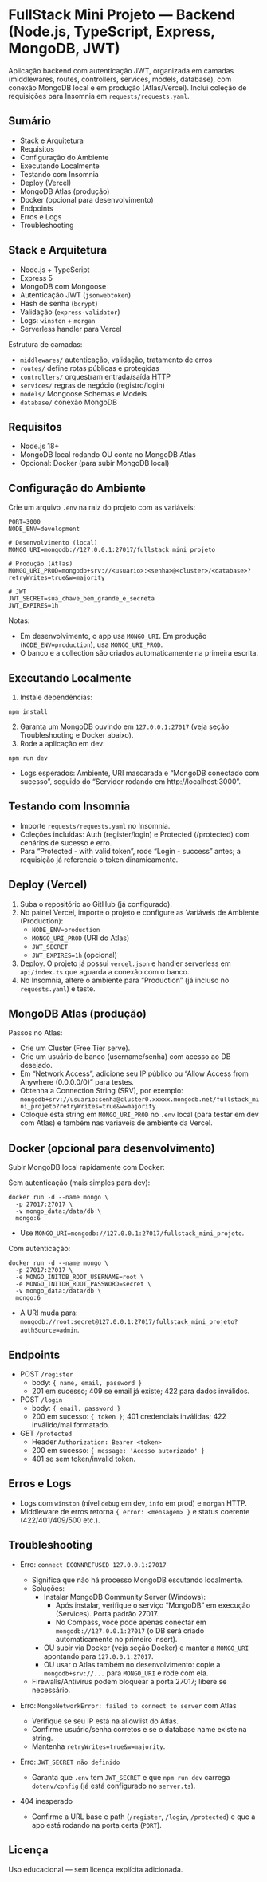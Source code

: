 # FullStack Mini Projeto — Backend (Node.js, TypeScript, Express, MongoDB, JWT)

Aplicação backend com autenticação JWT, organizada em camadas (middlewares, routes, controllers, services, models, database), com conexão MongoDB local e em produção (Atlas/Vercel). Inclui coleção de requisições para Insomnia em `requests/requests.yaml`.

## Sumário
- Stack e Arquitetura
- Requisitos
- Configuração do Ambiente
- Executando Localmente
- Testando com Insomnia
- Deploy (Vercel)
- MongoDB Atlas (produção)
- Docker (opcional para desenvolvimento)
- Endpoints
- Erros e Logs
- Troubleshooting

## Stack e Arquitetura
- Node.js + TypeScript
- Express 5
- MongoDB com Mongoose
- Autenticação JWT (`jsonwebtoken`)
- Hash de senha (`bcrypt`)
- Validação (`express-validator`)
- Logs: `winston` + `morgan`
- Serverless handler para Vercel

Estrutura de camadas:
- `middlewares/` autenticação, validação, tratamento de erros
- `routes/` define rotas públicas e protegidas
- `controllers/` orquestram entrada/saída HTTP
- `services/` regras de negócio (registro/login)
- `models/` Mongoose Schemas e Models
- `database/` conexão MongoDB

## Requisitos
- Node.js 18+
- MongoDB local rodando OU conta no MongoDB Atlas
- Opcional: Docker (para subir MongoDB local)

## Configuração do Ambiente
Crie um arquivo `.env` na raiz do projeto com as variáveis:

```
PORT=3000
NODE_ENV=development

# Desenvolvimento (local)
MONGO_URI=mongodb://127.0.0.1:27017/fullstack_mini_projeto

# Produção (Atlas)
MONGO_URI_PROD=mongodb+srv://<usuario>:<senha>@<cluster>/<database>?retryWrites=true&w=majority

# JWT
JWT_SECRET=sua_chave_bem_grande_e_secreta
JWT_EXPIRES=1h
```

Notas:
- Em desenvolvimento, o app usa `MONGO_URI`. Em produção (`NODE_ENV=production`), usa `MONGO_URI_PROD`.
- O banco e a collection são criados automaticamente na primeira escrita.

## Executando Localmente
1) Instale dependências:
```
npm install
```
2) Garanta um MongoDB ouvindo em `127.0.0.1:27017` (veja seção Troubleshooting e Docker abaixo).
3) Rode a aplicação em dev:
```
npm run dev
```
- Logs esperados: Ambiente, URI mascarada e “MongoDB conectado com sucesso”, seguido do “Servidor rodando em http://localhost:3000”.

## Testando com Insomnia
- Importe `requests/requests.yaml` no Insomnia.
- Coleções incluídas: Auth (register/login) e Protected (/protected) com cenários de sucesso e erro.
- Para “Protected - with valid token”, rode “Login - success” antes; a requisição já referencia o token dinamicamente.

## Deploy (Vercel)
1) Suba o repositório ao GitHub (já configurado).
2) No painel Vercel, importe o projeto e configure as Variáveis de Ambiente (Production):
   - `NODE_ENV=production`
   - `MONGO_URI_PROD` (URI do Atlas)
   - `JWT_SECRET`
   - `JWT_EXPIRES=1h` (opcional)
3) Deploy. O projeto já possui `vercel.json` e handler serverless em `api/index.ts` que aguarda a conexão com o banco.
4) No Insomnia, altere o ambiente para “Production” (já incluso no `requests.yaml`) e teste.

## MongoDB Atlas (produção)
Passos no Atlas:
- Crie um Cluster (Free Tier serve).
- Crie um usuário de banco (username/senha) com acesso ao DB desejado.
- Em “Network Access”, adicione seu IP público ou “Allow Access from Anywhere (0.0.0.0/0)” para testes.
- Obtenha a Connection String (SRV), por exemplo:
  `mongodb+srv://usuario:senha@cluster0.xxxxx.mongodb.net/fullstack_mini_projeto?retryWrites=true&w=majority`
- Coloque esta string em `MONGO_URI_PROD` no `.env` local (para testar em dev com Atlas) e também nas variáveis de ambiente da Vercel.

## Docker (opcional para desenvolvimento)
Subir MongoDB local rapidamente com Docker:

Sem autenticação (mais simples para dev):
```
docker run -d --name mongo \
  -p 27017:27017 \
  -v mongo_data:/data/db \
  mongo:6
```
- Use `MONGO_URI=mongodb://127.0.0.1:27017/fullstack_mini_projeto`.

Com autenticação:
```
docker run -d --name mongo \
  -p 27017:27017 \
  -e MONGO_INITDB_ROOT_USERNAME=root \
  -e MONGO_INITDB_ROOT_PASSWORD=secret \
  -v mongo_data:/data/db \
  mongo:6
```
- A URI muda para: `mongodb://root:secret@127.0.0.1:27017/fullstack_mini_projeto?authSource=admin`.

## Endpoints
- POST `/register`
  - body: `{ name, email, password }`
  - 201 em sucesso; 409 se email já existe; 422 para dados inválidos.
- POST `/login`
  - body: `{ email, password }`
  - 200 em sucesso: `{ token }`; 401 credenciais inválidas; 422 inválido/mal formatado.
- GET `/protected`
  - Header `Authorization: Bearer <token>`
  - 200 em sucesso: `{ message: 'Acesso autorizado' }`
  - 401 se sem token/invalid token.

## Erros e Logs
- Logs com `winston` (nível `debug` em dev, `info` em prod) e `morgan` HTTP.
- Middleware de erros retorna `{ error: <mensagem> }` e status coerente (422/401/409/500 etc.).

## Troubleshooting
- Erro: `connect ECONNREFUSED 127.0.0.1:27017`
  - Significa que não há processo MongoDB escutando localmente.
  - Soluções:
    - Instalar MongoDB Community Server (Windows):
      - Após instalar, verifique o serviço “MongoDB” em execução (Services). Porta padrão 27017.
      - No Compass, você pode apenas conectar em `mongodb://127.0.0.1:27017` (o DB será criado automaticamente no primeiro insert).
    - OU subir via Docker (veja seção Docker) e manter a `MONGO_URI` apontando para `127.0.0.1:27017`.
    - OU usar o Atlas também no desenvolvimento: copie a `mongodb+srv://...` para `MONGO_URI` e rode com ela.
  - Firewalls/Antivírus podem bloquear a porta 27017; libere se necessário.

- Erro: `MongoNetworkError: failed to connect to server` com Atlas
  - Verifique se seu IP está na allowlist do Atlas.
  - Confirme usuário/senha corretos e se o database name existe na string.
  - Mantenha `retryWrites=true&w=majority`.

- Erro: `JWT_SECRET não definido`
  - Garanta que `.env` tem `JWT_SECRET` e que `npm run dev` carrega `dotenv/config` (já está configurado no `server.ts`).

- 404 inesperado
  - Confirme a URL base e path (`/register`, `/login`, `/protected`) e que a app está rodando na porta certa (`PORT`).

## Licença
Uso educacional — sem licença explícita adicionada.

